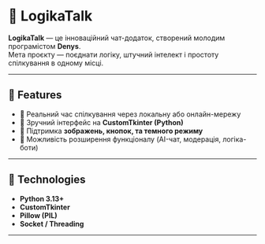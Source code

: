 # 💬 LogikaTalk

**LogikaTalk** — це інноваційний чат-додаток, створений молодим програмістом **Denys**.  
Мета проєкту — поєднати логіку, штучний інтелект і простоту спілкування в одному місці.

---

## 🚀 Features
- 🔹 Реальний час спілкування через локальну або онлайн-мережу  
- 🔹 Зручний інтерфейс на **CustomTkinter (Python)**  
- 🔹 Підтримка **зображень, кнопок, та темного режиму**  
- 🔹 Можливість розширення функціоналу (AI-чат, модерація, логіка-боти)  

---

## 🧠 Technologies
- **Python 3.13+**
- **CustomTkinter**
- **Pillow (PIL)**
- **Socket / Threading**

---




